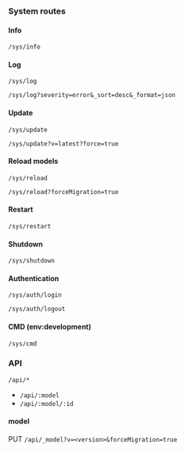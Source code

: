 ### System routes


#### Info

`/sys/info`


#### Log

`/sys/log`

`/sys/log?severity=error&_sort=desc&_format=json`


#### Update

`/sys/update`

`/sys/update?v=latest?force=true`


#### Reload models

`/sys/reload`

`/sys/reload?forceMigration=true`


#### Restart

`/sys/restart`


#### Shutdown

`/sys/shutdown`


#### Authentication

`/sys/auth/login`

`/sys/auth/logout`


#### CMD (env:development)

`/sys/cmd`


### API

`/api/*`

* `/api/:model`
* `/api/:model/:id`

#### model

PUT `/api/_model?v=<version>&forceMigration=true`